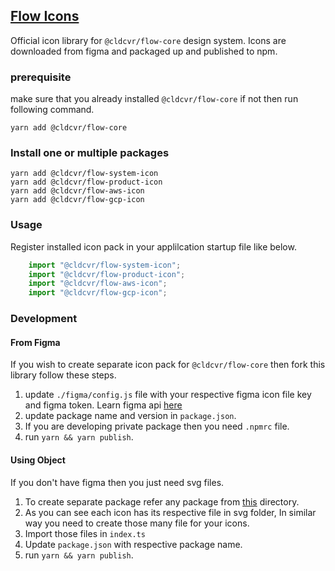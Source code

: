 ## [Flow Icons](https://flow.cldcvr.com/v2/index.html?path=/docs/dependencies-icons--system-icons)
Official icon library for `@cldcvr/flow-core` design system. Icons are downloaded from figma and packaged up and published to npm.
### prerequisite
make sure that you already installed `@cldcvr/flow-core` if not then run following command.
```
yarn add @cldcvr/flow-core
```

### Install one or multiple packages  
```
yarn add @cldcvr/flow-system-icon
yarn add @cldcvr/flow-product-icon
yarn add @cldcvr/flow-aws-icon
yarn add @cldcvr/flow-gcp-icon
```

### Usage 
Register installed icon pack in your applilcation startup file like below.
```JavaScript
	import "@cldcvr/flow-system-icon";
	import "@cldcvr/flow-product-icon";
	import "@cldcvr/flow-aws-icon";
	import "@cldcvr/flow-gcp-icon";
```

### Development

#### From Figma
If you wish to create separate icon pack for `@cldcvr/flow-core` then fork this library follow these steps.

1. update `./figma/config.js` file with your respective figma icon file key and figma token. Learn figma api [here](https://www.figma.com/developers/api#files)
2. update package name and version in `package.json`.
3. If you are developing private package then you need `.npmrc` file.
4. run `yarn && yarn publish`.

#### Using Object
If you don't have figma then you just need svg files.
1. To create separate package refer any package from [this](https://github.com/cldcvr/flow-icon/tree/main/packages/%40cldcvr) directory.
2. As you can see each icon has its respective file in svg folder, In similar way you need to create those many file for your icons.
3. Import those files in `index.ts`
4. Update `package.json` with respective package name.
4. run `yarn && yarn publish`.

	
